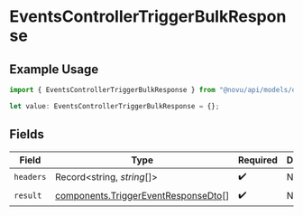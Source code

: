 # EventsControllerTriggerBulkResponse

## Example Usage

```typescript
import { EventsControllerTriggerBulkResponse } from "@novu/api/models/operations";

let value: EventsControllerTriggerBulkResponse = {};
```

## Fields

| Field                                                                                      | Type                                                                                       | Required                                                                                   | Description                                                                                |
| ------------------------------------------------------------------------------------------ | ------------------------------------------------------------------------------------------ | ------------------------------------------------------------------------------------------ | ------------------------------------------------------------------------------------------ |
| `headers`                                                                                  | Record<string, *string*[]>                                                                 | :heavy_check_mark:                                                                         | N/A                                                                                        |
| `result`                                                                                   | [components.TriggerEventResponseDto](../../models/components/triggereventresponsedto.md)[] | :heavy_check_mark:                                                                         | N/A                                                                                        |